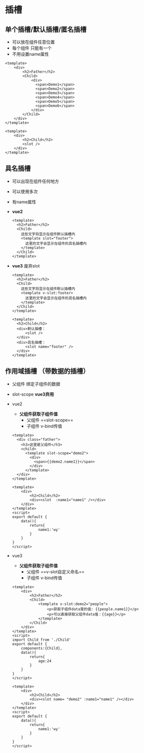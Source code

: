 # 插槽

## 单个插槽/默认插槽/匿名插槽

+ 可以放在组件任意位置
+ 每个组件 只能有一个
+ 不用设置name属性

```vue
<template>
    <div>
        <h2>Father</h2>
        <Child>
            <div>
              <span>Demo1</span>
              <span>Demo2</span>
              <span>Demo3</span>
              <span>Demo4</span>
              <span>Demo5</span>
              <span>Demo6</span>
            </div>
        </Child>
    </div>
</template>
```

```vue
<template>
    <div>
        <h2>Child</h2>
        <slot />
    </div>
</template>
```

## 具名插槽

+ 可以出现在组件任何地方

+ 可以使用多次

+ 有name属性

+ **vue2**

  ```vue
  <template>
    <h2>Father</h2>
    <Child>
      这些文字将显示在组件默认插槽内
      <template slot="footer">
        这里的文字会显示在组件的具名插槽内
      </template>
    </Child>
  </template>
  ```

+ **vue3** 废弃slot

  ```vue
  <template>
    <h2>Father</h2>
    <Child>
      这些文字将显示在组件默认插槽内
      <template v-slot:footer>
        这里的文字会显示在组件的具名插槽内
      </template>
    </Child>
  </template>
  ```

  ```vue
  <template>
    <h2>Child</h2>
    <div>默认插槽：
        <slot />
    </div>
    <div>具名插槽：
        <slot name="footer" />
    </div>
  </template>
  ```

  









## 作用域插槽 （带数据的插槽）

+ 父组件 绑定子组件的数据  

+  slot-scope **vue3弃用**

+ vue2

  + **父组件获取子组件值** 
    + 父组件 ==slot-scope==
    + 子组件 v-bind传值

  

  ```vue
  <template>
    <div class="father">
      <h3>这里是父组件</h3>
      <child>
        <template slot-scope="demo2">
          <div>
            <span>{{demo2.name1}}</span>
          </div>
        </template>
    </div>
  </template>
  ```

  ```vue
  <template>
      <div>
          <h2>Child</h2>
          <div><slot  :name1="name1" /></div>   
      </div>
  </template>
  <script>
  export default {
      data(){
          return{
              name1:'wy'
          }
      }
  }
  </script>
  ```

+ vue3

  + **父组件获取子组件值** 
    + 父组件 ==v-slot自定义命名==
    + 子组件 v-bind传值

  ```vue
  <template>
      <div>
          <h2>Father</h2>
          <Child>
              <template v-slot:demo2="people">
                  <p>获取子组件data里的值: {{people.name1}}</p>
                  <p>可以直接获取父组件data值：{{age}}</p>
              </template>
          </Child>
      </div>
  </template>
  <script>
  import Child from './Child'
  export default {
      components:{Child},
      data(){
          return{
              age:24
          }
      }
  }
  </script>
  ```

  ```vue
  <template>
      <div>
          <h2>Child</h2>
          <div><slot name= "demo2" :name1="name1" /></div>   
      </div>
  </template>
  <script>
  export default {
      data(){
          return{
              name1:'wy'
          }
      }
  }
  </script>
  ```

  